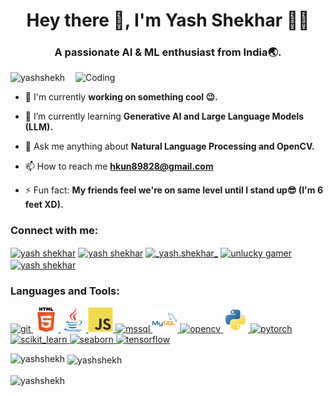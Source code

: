 <h1 align="center">Hey there 👋, I'm Yash Shekhar 👨‍💻</h1>
<h3 align="center">A passionate AI & ML enthusiast from India🌏.</h3>
<img align="right" alt="Coding" width="400" src="C:\Users\ADMIN\Downloads\coding.gif">

<p align="left"> <img src="https://komarev.com/ghpvc/?username=yashshekh&label=Profile%20views&color=0e75b6&style=flat" alt="yashshekh" /> </p>

- 🔭 I'm currently **working on something cool 😉.**

- 📖 I’m currently learning **Generative AI and Large Language Models (LLM).**

- 💬 Ask me anything about **Natural Language Processing and OpenCV.**

- 📫 How to reach me **hkun89828@gmail.com**

- ⚡ Fun fact: **My friends feel we're on same level until I stand up😎 (I'm 6 feet XD).**

<h3 align="left">Connect with me:</h3>
<p align="left">
<a href="https://linkedin.com/in/yash shekhar" target="blank"><img align="center" src="https://raw.githubusercontent.com/rahuldkjain/github-profile-readme-generator/master/src/images/icons/Social/linked-in-alt.svg" alt="yash shekhar" height="30" width="40" /></a>
<a href="https://kaggle.com/yash shekhar" target="blank"><img align="center" src="https://raw.githubusercontent.com/rahuldkjain/github-profile-readme-generator/master/src/images/icons/Social/kaggle.svg" alt="yash shekhar" height="30" width="40" /></a>
<a href="https://instagram.com/_yash.shekhar_" target="blank"><img align="center" src="https://raw.githubusercontent.com/rahuldkjain/github-profile-readme-generator/master/src/images/icons/Social/instagram.svg" alt="_yash.shekhar_" height="30" width="40" /></a>
<a href="https://www.youtube.com/c/unlucky gamer" target="blank"><img align="center" src="https://raw.githubusercontent.com/rahuldkjain/github-profile-readme-generator/master/src/images/icons/Social/youtube.svg" alt="unlucky gamer" height="30" width="40" /></a>
<a href="https://www.hackerrank.com/yash shekhar" target="blank"><img align="center" src="https://raw.githubusercontent.com/rahuldkjain/github-profile-readme-generator/master/src/images/icons/Social/hackerrank.svg" alt="yash shekhar" height="30" width="40" /></a>
</p>

<h3 align="left">Languages and Tools:</h3>
<p align="left"> <a href="https://git-scm.com/" target="_blank" rel="noreferrer"> <img src="https://www.vectorlogo.zone/logos/git-scm/git-scm-icon.svg" alt="git" width="40" height="40"/> </a> <a href="https://www.w3.org/html/" target="_blank" rel="noreferrer"> <img src="https://raw.githubusercontent.com/devicons/devicon/master/icons/html5/html5-original-wordmark.svg" alt="html5" width="40" height="40"/> </a> <a href="https://www.java.com" target="_blank" rel="noreferrer"> <img src="https://raw.githubusercontent.com/devicons/devicon/master/icons/java/java-original.svg" alt="java" width="40" height="40"/> </a> <a href="https://developer.mozilla.org/en-US/docs/Web/JavaScript" target="_blank" rel="noreferrer"> <img src="https://raw.githubusercontent.com/devicons/devicon/master/icons/javascript/javascript-original.svg" alt="javascript" width="40" height="40"/> </a> <a href="https://www.microsoft.com/en-us/sql-server" target="_blank" rel="noreferrer"> <img src="https://www.svgrepo.com/show/303229/microsoft-sql-server-logo.svg" alt="mssql" width="40" height="40"/> </a> <a href="https://www.mysql.com/" target="_blank" rel="noreferrer"> <img src="https://raw.githubusercontent.com/devicons/devicon/master/icons/mysql/mysql-original-wordmark.svg" alt="mysql" width="40" height="40"/> </a> <a href="https://opencv.org/" target="_blank" rel="noreferrer"> <img src="https://www.vectorlogo.zone/logos/opencv/opencv-icon.svg" alt="opencv" width="40" height="40"/> </a> <a href="https://www.python.org" target="_blank" rel="noreferrer"> <img src="https://raw.githubusercontent.com/devicons/devicon/master/icons/python/python-original.svg" alt="python" width="40" height="40"/> </a> <a href="https://pytorch.org/" target="_blank" rel="noreferrer"> <img src="https://www.vectorlogo.zone/logos/pytorch/pytorch-icon.svg" alt="pytorch" width="40" height="40"/> </a> <a href="https://scikit-learn.org/" target="_blank" rel="noreferrer"> <img src="https://upload.wikimedia.org/wikipedia/commons/0/05/Scikit_learn_logo_small.svg" alt="scikit_learn" width="40" height="40"/> </a> <a href="https://seaborn.pydata.org/" target="_blank" rel="noreferrer"> <img src="https://seaborn.pydata.org/_images/logo-mark-lightbg.svg" alt="seaborn" width="40" height="40"/> </a> <a href="https://www.tensorflow.org" target="_blank" rel="noreferrer"> <img src="https://www.vectorlogo.zone/logos/tensorflow/tensorflow-icon.svg" alt="tensorflow" width="40" height="40"/> </a> </p>

<p><img align="left" src="https://github-readme-stats.vercel.app/api/top-langs?username=yashshekh&show_icons=true&locale=en&layout=compact" alt="yashshekh" /></p>

<p>&nbsp;<img align="center" src="https://github-readme-stats.vercel.app/api?username=yashshekh&show_icons=true&locale=en" alt="yashshekh" /></p>

<p><img align="center" src="https://github-readme-streak-stats.herokuapp.com/?user=yashshekh&" alt="yashshekh" /></p>
